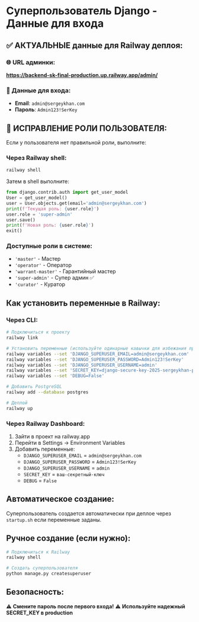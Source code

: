 # Суперпользователь Django - Данные для входа

## ✅ АКТУАЛЬНЫЕ данные для Railway деплоя:

### 🌐 URL админки:
**https://backend-sk-final-production.up.railway.app/admin/**

### 🔑 Данные для входа:
- **Email**: `admin@sergeykhan.com`
- **Пароль**: `Admin123!SerKey`

## 🔧 ИСПРАВЛЕНИЕ РОЛИ ПОЛЬЗОВАТЕЛЯ:

Если у пользователя нет правильной роли, выполните:

### Через Railway shell:
```bash
railway shell
```

Затем в shell выполните:
```python
from django.contrib.auth import get_user_model
User = get_user_model()
user = User.objects.get(email='admin@sergeykhan.com')
print(f'Текущая роль: {user.role}')
user.role = 'super-admin'
user.save()
print(f'Новая роль: {user.role}')
exit()
```

### Доступные роли в системе:
- `'master'` - Мастер
- `'operator'` - Оператор  
- `'warrant-master'` - Гарантийный мастер
- `'super-admin'` - Супер админ ✅
- `'curator'` - Куратор

## Как установить переменные в Railway:

### Через CLI:
```bash
# Подключиться к проекту
railway link

# Установить переменные (используйте одинарные кавычки для избежания проблем с zsh)
railway variables --set 'DJANGO_SUPERUSER_EMAIL=admin@sergeykhan.com'
railway variables --set 'DJANGO_SUPERUSER_PASSWORD=Admin123!SerKey'
railway variables --set 'DJANGO_SUPERUSER_USERNAME=admin'
railway variables --set 'SECRET_KEY=django-secure-key-2025-sergeykhan-production'
railway variables --set 'DEBUG=False'

# Добавить PostgreSQL
railway add --database postgres

# Деплой
railway up
```

### Через Railway Dashboard:
1. Зайти в проект на railway.app
2. Перейти в Settings → Environment Variables
3. Добавить переменные:
   - `DJANGO_SUPERUSER_EMAIL` = `admin@sergeykhan.com`
   - `DJANGO_SUPERUSER_PASSWORD` = `Admin123!SerKey`
   - `DJANGO_SUPERUSER_USERNAME` = `admin`
   - `SECRET_KEY` = `ваш-секретный-ключ`
   - `DEBUG` = `False`

## Автоматическое создание:
Суперпользователь создается автоматически при деплое через `startup.sh` если переменные заданы.

## Ручное создание (если нужно):
```bash
# Подключиться к Railway
railway shell

# Создать суперпользователя
python manage.py createsuperuser
```

## Безопасность:
⚠️ **Смените пароль после первого входа!**
⚠️ **Используйте надежный SECRET_KEY в production**
